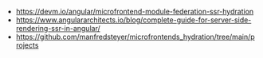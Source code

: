 

- https://devm.io/angular/microfrontend-module-federation-ssr-hydration
- https://www.angulararchitects.io/blog/complete-guide-for-server-side-rendering-ssr-in-angular/
- https://github.com/manfredsteyer/microfrontends_hydration/tree/main/projects